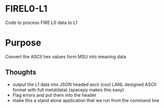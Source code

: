 FIREL0-L1
=========

Code to process FIRE L0 data to L1

Purpose
=======
Convert the ASCII hex values form MSU into meaning data

Thoughts
--------
- output the L1 data into JSON headed ascii (cool LANL designed ASCII format with full metatdata) (spacepy makes this easy)
- Flag errors and put them into the header
- make this a stand alone application that we run from the command line
